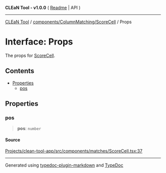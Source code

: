 **CLEaN Tool - v1.0.0** ( [Readme](../../../../README.md) \| API )

***

[CLEaN Tool](../../../../modules.md) / [components/ColumnMatching/ScoreCell](../README.md) / Props

# Interface: Props

The props for [ScoreCell](../functions/ScoreCell.md).

## Contents

- [Properties](Props.md#properties)
  - [pos](Props.md#pos)

## Properties

### pos

> **pos**: `number`

#### Source

[Projects/clean-tool-app/src/components/matches/ScoreCell.tsx:37](https://github.com/yuckyh/clean-tool-app/)

***

Generated using [typedoc-plugin-markdown](https://www.npmjs.com/package/typedoc-plugin-markdown) and [TypeDoc](https://typedoc.org/)
